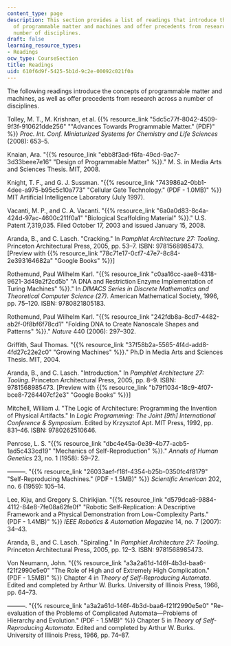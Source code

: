 ```yaml
---
content_type: page
description: This section provides a list of readings that introduce the concepts
  of programmable matter and machines and offer precedents from research across a
  number of disciplines.
draft: false
learning_resource_types:
- Readings
ocw_type: CourseSection
title: Readings
uid: 610f6d9f-5425-5b1d-9c2e-00092c021f0a
---
```

The following readings introduce the concepts of programmable matter and machines, as well as offer precedents from research across a number of disciplines.

Tolley, M. T., M. Krishnan, et al. {{% resource_link "5dc5c77f-8042-4509-9f3f-910621dde256" "\"Advances Towards Programmable Matter.\" (PDF)" %}} *Proc. Int. Conf. Miniaturized Systems for Chemistry and Life Sciences* (2008): 653–5.

Knaian, Ara. "{{% resource_link "ebb8f3ad-f6fa-49cd-9ac7-3d33beee7e16" "Design of Programmable Matter" %}}." M. S. in Media Arts and Sciences Thesis. MIT, 2008.

Knight, T. F., and G. J. Sussman. "{{% resource_link "743986a2-0bb1-4dee-a975-b95c5c10a773" "Cellular Gate Technology.\" (PDF - 1.0MB)" %}} MIT Artificial Intelligence Laboratory (July 1997).

Vacanti, M. P., and C. A. Vacanti. "{{% resource_link "6a0a0d83-8c4a-424d-97ac-4600c211f0a1" "Biological Scaffolding Material" %}}." U.S. Patent 7,319,035. Filed October 17, 2003 and issued January 15, 2008.

Aranda, B., and C. Lasch. "Cracking." In *Pamphlet Architecture 27: Tooling*. Princeton Architectural Press, 2005, pp. 53–7. ISBN: 9781568985473. \[Preview with {{% resource_link "78c71e17-0cf7-47e7-8c84-2e393164682a" "Google Books" %}}\]

Rothemund, Paul Wilhelm Karl. "{{% resource_link "c0aa16cc-aae8-4318-9621-3d49a2f2cd5b" "A DNA and Restriction Enzyme Implementation of Turing Machines" %}}." In *DIMACS Series in Discrete Mathematics and Theoretical Computer Science (27)*. American Mathematical Society, 1996, pp. 75–120. ISBN: 9780821805183.

Rothemund, Paul Wilhelm Karl. "{{% resource_link "242fdb8a-8cd7-4482-ab2f-0f8bf6f78cd1" "Folding DNA to Create Nanoscale Shapes and Patterns" %}}." *Nature* 440 (2006): 297–302.

Griffith, Saul Thomas. "{{% resource_link "37f58b2a-5565-4f4d-add8-4fd27c22e2c0" "Growing Machines" %}}." Ph.D in Media Arts and Sciences Thesis. MIT, 2004.

Aranda, B., and C. Lasch. "Introduction." In *Pamphlet Architecture 27: Tooling*. Princeton Architectural Press, 2005, pp. 8–9. ISBN: 9781568985473. \[Preview with {{% resource_link "b79f1034-18c9-4f07-bce8-7264407cf2e3" "Google Books" %}}\]

Mitchell, William J. "The Logic of Architecture: Programming the Invention of Physical Artifacts." In *Logic Programming: The Joint \[9th\] International Conference & Symposium*. Edited by Krzysztof Apt. MIT Press, 1992, pp. 831–46. ISBN: 9780262510646.

Penrose, L. S. "{{% resource_link "dbc4e45a-0e39-4b77-acb5-1ad5c433cd19" "Mechanics of Self-Reproduction" %}}." *Annals of Human Genetics* 23, no. 1 (1958): 59–72.

———. "{{% resource_link "26033aef-f18f-4354-b25b-0350fc4f8179" "Self-Reproducing Machines.\" (PDF - 1.5MB)" %}} *Scientific American* 202, no. 6 (1959): 105–14.

Lee, Kiju, and Gregory S. Chirikjian. "{{% resource_link "d579dca8-9884-4112-84e8-7fe08a62fe0f" "Robotic Self-Replication: A Descriptive Framework and a Physical Demonstration from Low-Complexity Parts.\" (PDF - 1.4MB)" %}} *IEEE Robotics & Automation Magazine* 14, no. 7 (2007): 34–43.

Aranda, B., and C. Lasch. "Spiraling." In *Pamphlet Architecture 27: Tooling*. Princeton Architectural Press, 2005, pp. 12–3. ISBN: 9781568985473.

Von Neumann, John. "{{% resource_link "a3a2a61d-146f-4b3d-baa6-f21f2990e5e0" "The Role of High and of Extremely High Complication.\" (PDF - 1.5MB)" %}} Chapter 4 in *Theory of Self-Reproducing Automata*. Edited and completed by Arthur W. Burks. University of Illinois Press, 1966, pp. 64–73.

———. "{{% resource_link "a3a2a61d-146f-4b3d-baa6-f21f2990e5e0" "Re-evaluation of the Problems of Complicated Automata—Problems of Hierarchy and Evolution.\" (PDF - 1.5MB)" %}} Chapter 5 in *Theory of Self-Reproducing Automata*. Edited and completed by Arthur W. Burks. University of Illinois Press, 1966, pp. 74–87.